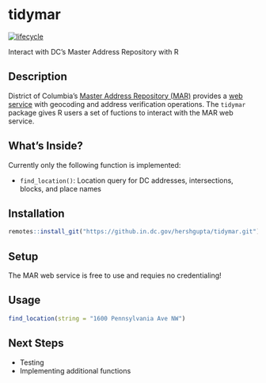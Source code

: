 tidymar
================

[![lifecycle](https://img.shields.io/badge/lifecycle-experimental-orange.svg)](https://www.tidyverse.org/lifecycle/#experimental)

Interact with DC’s Master Address Repository with R

## Description

District of Columbia’s [Master Address Repository
(MAR)](https://dcatlas.dcgis.dc.gov/mar/) provides a [web
service](https://opendata.dc.gov/pages/mar-webservices) with geocoding
and address verification operations. The `tidymar` package gives R users
a set of fuctions to interact with the MAR web service.

## What’s Inside?

Currently only the following function is implemented:

  - `find_location()`: Location query for DC addresses, intersections,
    blocks, and place names

## Installation

``` r
remotes::install_git("https://github.in.dc.gov/hershgupta/tidymar.git")
```

## Setup

The MAR web service is free to use and requies no credentialing\!

## Usage

``` r
find_location(string = "1600 Pennsylvania Ave NW")
```

## Next Steps

  - Testing
  - Implementing additional functions
